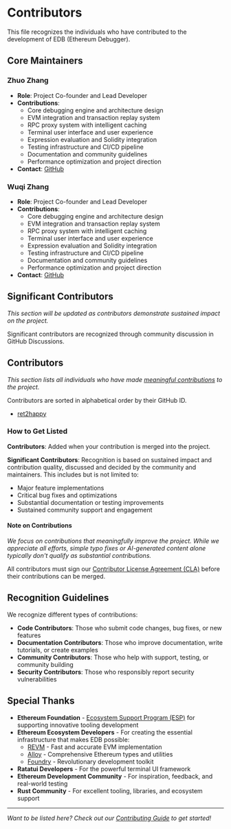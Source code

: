 # Contributors

This file recognizes the individuals who have contributed to the development of EDB (Ethereum Debugger).

## Core Maintainers

### Zhuo Zhang
- **Role**: Project Co-founder and Lead Developer
- **Contributions**:
  - Core debugging engine and architecture design
  - EVM integration and transaction replay system
  - RPC proxy system with intelligent caching
  - Terminal user interface and user experience
  - Expression evaluation and Solidity integration
  - Testing infrastructure and CI/CD pipeline
  - Documentation and community guidelines
  - Performance optimization and project direction
- **Contact**: [GitHub](https://github.com/ZhangZhuoSJTU)

### Wuqi Zhang
- **Role**: Project Co-founder and Lead Developer
- **Contributions**:
  - Core debugging engine and architecture design
  - EVM integration and transaction replay system
  - RPC proxy system with intelligent caching
  - Terminal user interface and user experience
  - Expression evaluation and Solidity integration
  - Testing infrastructure and CI/CD pipeline
  - Documentation and community guidelines
  - Performance optimization and project direction
- **Contact**: [GitHub](https://github.com/Troublor)

## Significant Contributors

_This section will be updated as contributors demonstrate sustained impact on the project._

Significant contributors are recognized through community discussion in GitHub Discussions.

## Contributors

_This section lists all individuals who have made [meaningful contributions](#note-on-contributions) to the project._

Contributors are sorted in alphabetical order by their GitHub ID.

- [ret2happy](https://github.com/pcy190)

### How to Get Listed

**Contributors**: Added when your contribution is merged into the project.

**Significant Contributors**: Recognition is based on sustained impact and contribution quality, discussed and decided by the community and maintainers. This includes but is not limited to:
- Major feature implementations
- Critical bug fixes and optimizations
- Substantial documentation or testing improvements
- Sustained community support and engagement

#### Note on Contributions

_We focus on contributions that meaningfully improve the project. While we appreciate all efforts, simple typo fixes or AI-generated content alone typically don't qualify as substantial contributions._

All contributors must sign our [Contributor License Agreement (CLA)](CLA.md) before their contributions can be merged.

## Recognition Guidelines

We recognize different types of contributions:

- **Code Contributors**: Those who submit code changes, bug fixes, or new features
- **Documentation Contributors**: Those who improve documentation, write tutorials, or create examples
- **Community Contributors**: Those who help with support, testing, or community building
- **Security Contributors**: Those who responsibly report security vulnerabilities

## Special Thanks

- **Ethereum Foundation** - [Ecosystem Support Program (ESP)](https://esp.ethereum.foundation/) for supporting innovative tooling development
- **Ethereum Ecosystem Developers** - For creating the essential infrastructure that makes EDB possible:
  - [REVM](https://github.com/bluealloy/revm) - Fast and accurate EVM implementation
  - [Alloy](https://github.com/alloy-rs/alloy) - Comprehensive Ethereum types and utilities
  - [Foundry](https://github.com/foundry-rs/foundry) - Revolutionary development toolkit
- **Ratatui Developers** - For the powerful terminal UI framework
- **Ethereum Development Community** - For inspiration, feedback, and real-world testing
- **Rust Community** - For excellent tooling, libraries, and ecosystem support

---

*Want to be listed here? Check out our [Contributing Guide](CONTRIBUTING.md) to get started!*
